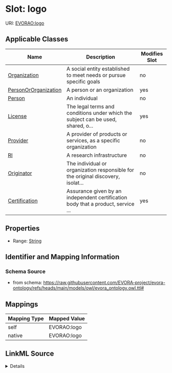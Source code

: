 

# Slot: logo



URI: [EVORAO:logo](https://raw.githubusercontent.com/EVORA-project/evora-ontology/refs/heads/main/models/owl/evora_ontology.owl.ttl#logo)



<!-- no inheritance hierarchy -->





## Applicable Classes

| Name | Description | Modifies Slot |
| --- | --- | --- |
| [Organization](Organization.md) | A social entity established to meet needs or pursue specific goals |  no  |
| [PersonOrOrganization](PersonOrOrganization.md) | A person or an organization |  yes  |
| [Person](Person.md) | An individual |  no  |
| [License](License.md) | The legal terms and conditions under which the subject can be used, shared, o... |  yes  |
| [Provider](Provider.md) | A provider of products or services, as a specific organization |  no  |
| [RI](RI.md) | A research infrastructure |  no  |
| [Originator](Originator.md) | The individual or organization responsible for the original discovery, isolat... |  no  |
| [Certification](Certification.md) | Assurance given by an independent certification body that a product, service ... |  yes  |







## Properties

* Range: [String](String.md)





## Identifier and Mapping Information







### Schema Source


* from schema: https://raw.githubusercontent.com/EVORA-project/evora-ontology/refs/heads/main/models/owl/evora_ontology.owl.ttl#




## Mappings

| Mapping Type | Mapped Value |
| ---  | ---  |
| self | EVORAO:logo |
| native | EVORAO:logo |




## LinkML Source

<details>
```yaml
name: logo
from_schema: https://raw.githubusercontent.com/EVORA-project/evora-ontology/refs/heads/main/models/owl/evora_ontology.owl.ttl#
rank: 1000
alias: logo
domain_of:
- PersonOrOrganization
- License
- Certification
range: string

```
</details>